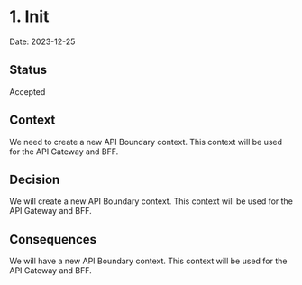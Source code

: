# 1. Init

Date: 2023-12-25

## Status

Accepted

## Context

We need to create a new API Boundary context. This context will be used for the API Gateway and BFF.

## Decision

We will create a new API Boundary context. This context will be used for the API Gateway and BFF.

## Consequences

We will have a new API Boundary context. This context will be used for the API Gateway and BFF.
